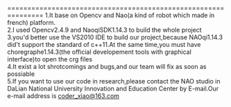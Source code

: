 ===============================================================
1.It base on Opencv and Nao(a kind of robot which made in french) platform.</br>
2.I used Opencv2.4.9 and NaoqiSDK1.14.3 to build the whole project</br>
3.you'd better use the VS2010 IDE to build our project,because NAOqi1.14.3 did't support the standard of c++11.At the same time,you must have choregraphe1.14.3(the official developement tools with graphical interface)to open the crg files<br/>
4.It exist a lot shrotcomings and bugs,and our team will fix as soon as possiable</br>
5.If you want to use our code in research,please contact the NAO studio in DaLian National University Innovation and Education Center by E-mail.Our e-mail address is coder_xiao@163.com<br/>
